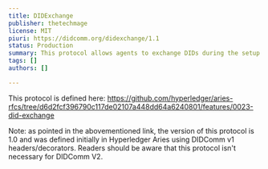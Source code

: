 ```yaml
---
title: DIDExchange
publisher: thetechmage
license: MIT
piuri: https://didcomm.org/didexchange/1.1
status: Production
summary: This protocol allows agents to exchange DIDs during the setup of a connection. Typically used during the use of the Out of Band protocol
tags: []
authors: []

---
```


This protocol is defined here: https://github.com/hyperledger/aries-rfcs/tree/d6d2fcf396790c117de02107a448dd64a6240801/features/0023-did-exchange

Note: as pointed in the abovementioned link, the version of this protocol is 1.0 and was defined initially in Hyperledger Aries using DIDComm v1 headers/decorators. Readers should be aware that this protocol isn't necessary for DIDComm V2.
